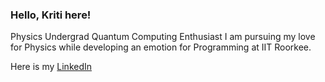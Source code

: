 ### Hello, Kriti here!

Physics Undergrad
Quantum Computing Enthusiast
I am pursuing my love for Physics while developing an emotion for Programming at IIT Roorkee.

Here is my [LinkedIn](https://www.linkedin.com/in/kriti24/)
